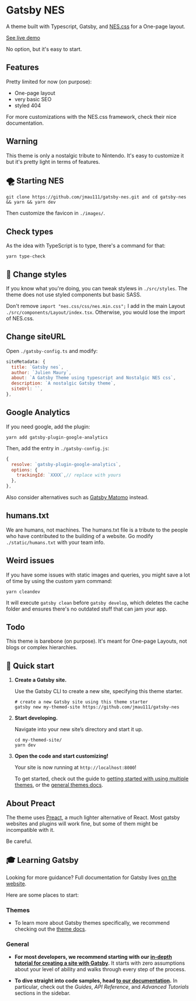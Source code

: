 # Gatsby NES

A theme built with Typescript, Gatsby, and [NES.css](https://nostalgic-css.github.io/NES.css/) for a One-page layout.

[See live demo](https://jmau111.github.io/gatsby-nes)

No option, but it's easy to start.

## Features

Pretty limited for now (on purpose):

* One-page layout
* very basic SEO
* styled 404

For more customizations with the NES.css framework, check their nice documentation.

## Warning

This theme is only a nostalgic tribute to Nintendo. It's easy to customize it but it's pretty light in terms of features.

## 🌪 Starting NES

```
git clone https://github.com/jmau111/gatsby-nes.git and cd gatsby-nes && yarn && yarn dev
```

Then customize the favicon in `./images/`.

## Check types

As the idea with TypeScript is to type, there's a command for that:

```
yarn type-check
```

## 🎃 Change styles

If you know what you're doing, you can tweak stylews in `./src/styles`. The theme does not use styled components but basic SASS.

Don't remove `import "nes.css/css/nes.min.css";` I add in the main Layout  `./src/components/Layout/index.tsx`. Otherwise, you would lose the import of NES.css.

## Change siteURL

Open `./gatsby-config.ts` and modify:

```js
siteMetadata: {
  title: `Gatsby nes`,
  author: `Julien Maury`,
  about: `A Gatsby Theme using typescript and Nostalgic NES css`,
  description: `A nostalgic Gatsby theme`,
  siteUrl: ``,
},
```

## Google Analytics

If you need google, add the plugin:

```
yarn add gatsby-plugin-google-analytics
```

Then, add the entry in `./gatsby-config.js`:

```js
{
  resolve: `gatsby-plugin-google-analytics`,
  options: {
    trackingId: `XXXX`,// replace with yours
  },
},
```

Also consider alternatives such as [Gatsby Matomo](https://www.gatsbyjs.com/plugins/gatsby-plugin-matomo/) instead.

## humans.txt

We are humans, not machines. The humans.txt file is a tribute to the people who have contributed to the building of a website.
Go modify `./static/humans.txt` with your team info.

## Weird issues

If you have some issues with static images and queries, you might save a lot of time by using the custom yarn command:

```
yarn cleandev
``` 

It will execute `gatsby clean` before `gatsby develop`, which deletes the cache folder and ensures there's no outdated stuff that can jam your app.

## Todo

This theme is barebone (on purpose). It's meant for One-page Layouts, not blogs or complex hierarchies.

## 🚀 Quick start

1.  **Create a Gatsby site.**

    Use the Gatsby CLI to create a new site, specifying this theme starter.

    ```shell
    # create a new Gatsby site using this theme starter
    gatsby new my-themed-site https://github.com/jmau111/gatsby-nes
    ```

2.  **Start developing.**

    Navigate into your new site’s directory and start it up.

    ```shell
    cd my-themed-site/
    yarn dev
    ```

3.  **Open the code and start customizing!**

    Your site is now running at `http://localhost:8000`!

    To get started, check out the guide to [getting started with using multiple themes](https://github.com/jmau111/gatsby-nes), or the [general themes docs](https://gatsbyjs.com/docs/themes).

## About Preact

The theme uses [Preact](https://preactjs.com/), a much lighter alternative of React. Most gatsby websites and plugins will work fine, but some of them might be incompatible with it.

Be careful.

## 🎓 Learning Gatsby

Looking for more guidance? Full documentation for Gatsby lives [on the website](https://www.gatsbyjs.com/).

Here are some places to start:

### Themes

- To learn more about Gatsby themes specifically, we recommend checking out the [theme docs](https://www.gatsbyjs.com/docs/themes/).

### General

- **For most developers, we recommend starting with our [in-depth tutorial for creating a site with Gatsby](https://www.gatsbyjs.com/tutorial/).** It starts with zero assumptions about your level of ability and walks through every step of the process.

- **To dive straight into code samples, head [to our documentation](https://www.gatsbyjs.com/docs/).** In particular, check out the _Guides_, _API Reference_, and _Advanced Tutorials_ sections in the sidebar.
